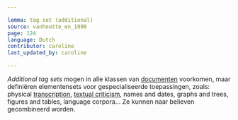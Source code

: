 ```yaml
---

lemma: tag set (additional)
source: vanhoutte_en_1998
page: 124
language: Dutch
contributor: caroline
last_updated_by: caroline

---
```


_Additional tag sets_ mogen in alle klassen van [documenten](document.html) voorkomen, maar definiëren elementensets voor gespecialiseerde toepassingen, zoals: physical [transcription](transcription.html), [textual criticism](textualCriticism.html), names and dates, graphs and trees, figures and tables, language corpora... Ze kunnen naar believen gecombineerd worden.
